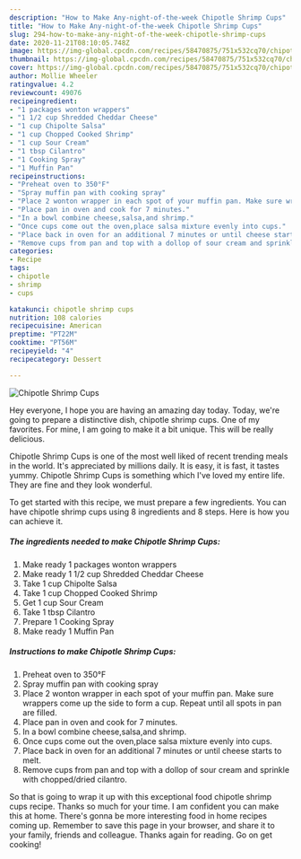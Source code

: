 ```yaml
---
description: "How to Make Any-night-of-the-week Chipotle Shrimp Cups"
title: "How to Make Any-night-of-the-week Chipotle Shrimp Cups"
slug: 294-how-to-make-any-night-of-the-week-chipotle-shrimp-cups
date: 2020-11-21T08:10:05.748Z
image: https://img-global.cpcdn.com/recipes/58470875/751x532cq70/chipotle-shrimp-cups-recipe-main-photo.jpg
thumbnail: https://img-global.cpcdn.com/recipes/58470875/751x532cq70/chipotle-shrimp-cups-recipe-main-photo.jpg
cover: https://img-global.cpcdn.com/recipes/58470875/751x532cq70/chipotle-shrimp-cups-recipe-main-photo.jpg
author: Mollie Wheeler
ratingvalue: 4.2
reviewcount: 49076
recipeingredient:
- "1 packages wonton wrappers"
- "1 1/2 cup Shredded Cheddar Cheese"
- "1 cup Chipolte Salsa"
- "1 cup Chopped Cooked Shrimp"
- "1 cup Sour Cream"
- "1 tbsp Cilantro"
- "1 Cooking Spray"
- "1 Muffin Pan"
recipeinstructions:
- "Preheat oven to 350°F"
- "Spray muffin pan with cooking spray"
- "Place 2 wonton wrapper in each spot of your muffin pan. Make sure wrappers come up the side to form a cup. Repeat until all spots in pan are filled."
- "Place pan in oven and cook for 7 minutes."
- "In a bowl combine cheese,salsa,and shrimp."
- "Once cups come out the oven,place salsa mixture evenly into cups."
- "Place back in oven for an additional 7 minutes or until cheese starts to melt."
- "Remove cups from pan and top with a dollop of sour cream and sprinkle with chopped/dried cilantro."
categories:
- Recipe
tags:
- chipotle
- shrimp
- cups

katakunci: chipotle shrimp cups 
nutrition: 108 calories
recipecuisine: American
preptime: "PT22M"
cooktime: "PT56M"
recipeyield: "4"
recipecategory: Dessert

---
```



![Chipotle Shrimp Cups](https://img-global.cpcdn.com/recipes/58470875/751x532cq70/chipotle-shrimp-cups-recipe-main-photo.jpg)

Hey everyone, I hope you are having an amazing day today. Today, we're going to prepare a distinctive dish, chipotle shrimp cups. One of my favorites. For mine, I am going to make it a bit unique. This will be really delicious.



Chipotle Shrimp Cups is one of the most well liked of recent trending meals in the world. It's appreciated by millions daily. It is easy, it is fast, it tastes yummy. Chipotle Shrimp Cups is something which I've loved my entire life. They are fine and they look wonderful.


To get started with this recipe, we must prepare a few ingredients. You can have chipotle shrimp cups using 8 ingredients and 8 steps. Here is how you can achieve it.

<!--inarticleads1-->

##### The ingredients needed to make Chipotle Shrimp Cups:

1. Make ready 1 packages wonton wrappers
1. Make ready 1 1/2 cup Shredded Cheddar Cheese
1. Take 1 cup Chipolte Salsa
1. Take 1 cup Chopped Cooked Shrimp
1. Get 1 cup Sour Cream
1. Take 1 tbsp Cilantro
1. Prepare 1 Cooking Spray
1. Make ready 1 Muffin Pan




<!--inarticleads2-->

##### Instructions to make Chipotle Shrimp Cups:

1. Preheat oven to 350°F
1. Spray muffin pan with cooking spray
1. Place 2 wonton wrapper in each spot of your muffin pan. Make sure wrappers come up the side to form a cup. Repeat until all spots in pan are filled.
1. Place pan in oven and cook for 7 minutes.
1. In a bowl combine cheese,salsa,and shrimp.
1. Once cups come out the oven,place salsa mixture evenly into cups.
1. Place back in oven for an additional 7 minutes or until cheese starts to melt.
1. Remove cups from pan and top with a dollop of sour cream and sprinkle with chopped/dried cilantro.




So that is going to wrap it up with this exceptional food chipotle shrimp cups recipe. Thanks so much for your time. I am confident you can make this at home. There's gonna be more interesting food in home recipes coming up. Remember to save this page in your browser, and share it to your family, friends and colleague. Thanks again for reading. Go on get cooking!
